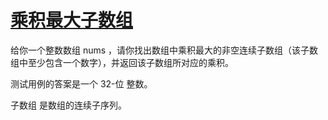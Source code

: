 # [乘积最大子数组](https://leetcode.cn/problems/maximum-product-subarray/description/?envType=study-plan-v2&envId=top-100-liked)

给你一个整数数组 nums ，请你找出数组中乘积最大的非空连续子数组（该子数组中至少包含一个数字），并返回该子数组所对应的乘积。

测试用例的答案是一个 32-位 整数。

子数组 是数组的连续子序列。